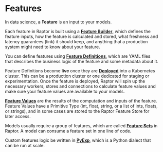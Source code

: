 # Features

In data science, a **Feature** is an input to your models.

Each feature in Raptor is built using a [**Feature Builder**](feature-builders/), which defines the feature inputs,
how the feature is calculated and stored, what freshness and latency guarantees (link) it should keep, and anything that
a production system might need to know about your feature.

You can define features using [**Feature Definitions**](feature-definitions.md), which are YAML files that describes the
business logic of the feature and some metadata about it.

Feature Definitions become **live** once they are [**Deployed**](deployment/) into a Kubernetes cluster.
This can be a production cluster or one dedicated for staging or experimentation.
Once the feature is deployed, Raptor will spin up the necessary workers, stores and connections to calculate feature
values and make sure your feature values are available to your models.

[**Feature Values**](./features/feature-values) are the results of the computation and inputs of the feature.
Feature Values have a Primitive Type (int, float, string, or a list of ints, floats, or strings), and in some cases are
stored to the Raptor Feature Store for later access.

Models usually require a group of features, which are called [**Feature Sets**](./feature-sets) in Raptor.
A model can consume a feature set in one line of code.

Custom features logic be written in [**PyExp**](../pyexp/), which is a Python dialect that
can be run at scale.

